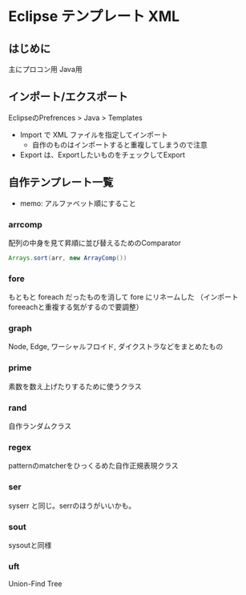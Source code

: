 # Eclipse テンプレート XML

## はじめに

主にプロコン用
Java用


## インポート/エクスポート

EclipseのPrefrences > Java > Templates

* Import で XML ファイルを指定してインポート
  * 自作のものはインポートすると重複してしまうので注意
* Export は、ExportしたいものをチェックしてExport


## 自作テンプレート一覧

* memo: アルファベット順にすること

### arrcomp
配列の中身を見て昇順に並び替えるためのComparator

```java
Arrays.sort(arr, new ArrayComp())
```

### fore
もともと foreach だったものを消して fore にリネームした
（インポートforeeachと重複する気がするので要調整）

### graph
Node, Edge, ワーシャルフロイド, ダイクストラなどをまとめたもの

### prime
素数を数え上げたりするために使うクラス

### rand
自作ランダムクラス

### regex
patternのmatcherをひっくるめた自作正規表現クラス

### ser
syserr と同じ。serrのほうがいいかも。

### sout
sysoutと同様

### uft
Union-Find Tree
